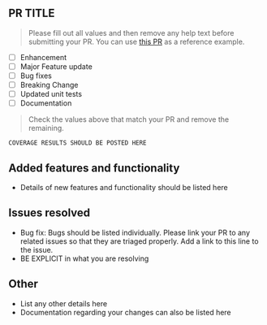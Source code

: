 ## PR TITLE
> Please fill out all values and then remove any help text before submitting your PR.
> You can use [this PR](https://github.com/CrowdStrike/falconpy/pull/67) as a reference example.

- [ ] Enhancement
- [ ] Major Feature update
- [ ] Bug fixes 
- [ ] Breaking Change
- [ ] Updated unit tests
- [ ] Documentation

> Check the values above that match your PR and remove the remaining.

```shell
COVERAGE RESULTS SHOULD BE POSTED HERE
```

## Added features and functionality
+ Details of new features and functionality should be listed here

## Issues resolved
+ Bug fix: Bugs should be listed individually. Please link your PR to any related issues so that they are triaged properly. Add a link to this line to the issue.
+ BE EXPLICIT in what you are resolving

## Other
+ List any other details here
+ Documentation regarding your changes can also be listed here
